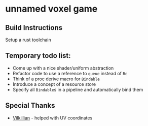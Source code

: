 # unnamed voxel game
## Build Instructions
Setup a rust toolchain

## Temporary todo list:
* Come up with a nice shader/uniform abstraction
* Refactor code to use a reference to `queue` instead of `Rc`
* Think of a proc derive macro for `Bindable`
* Introduce a concept of a resource store
* Specify all `Bindable`s in a pipeline and automatically bind them

## Special Thanks
* [Vilkillian](https://github.com/orgs/OpenGames/people/ZecosMAX) - helped with UV coordinates